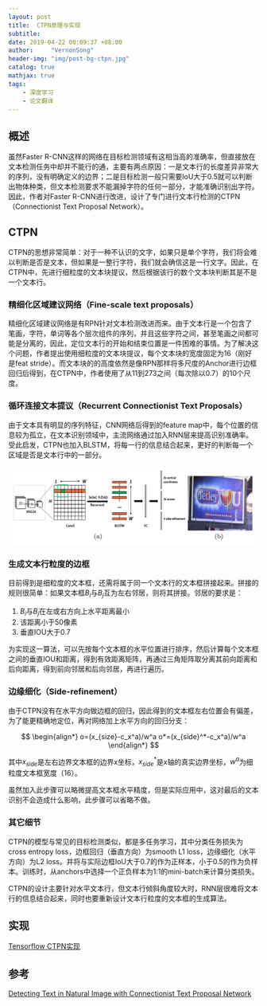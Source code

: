 ```yaml
---
layout: post
title:  CTPN原理与实现
subtitle: 
date: 2019-04-22 00:09:37 +08:00
author:     "VernonSong"
header-img: "img/post-bg-ctpn.jpg"
catalog: true
mathjax: true
tags:
    - 深度学习
    - 论文翻译
---
```


## 概述
虽然Faster R-CNN这样的网络在目标检测领域有这相当高的准确率，但直接放在文本检测任务中却并不能行的通，主要有两点原因：一是文本行的长度差异非常大的序列，没有明确定义的边界；二是目标检测一般只需要IoU大于0.5就可以判断出物体种类，但文本检测要求不能漏掉字符的任何一部分，才能准确识别出字符。因此，作者对Faster R-CNN进行改进，设计了专门进行文本行检测的CTPN（Connectionist Text Proposal Network）。

## CTPN
CTPN的思想非常简单：对于一种不认识的文字，如果只是单个字符，我们将会难以判断是否是文本，但如果是一整行字符，我们就会确信这是一行文字。因此，在CTPN中，先进行细粒度的文本块提议，然后根据该行的数个文本块判断其是不是一个文本行。

### 精细化区域建议网络（Fine-scale text proposals）
精细化区域建议网络是有RPN针对文本检测改进而来。由于文本行是一个包含了笔画，字符，单词等各个层次组件的序列，并且这些字符之间，甚至笔画之间都可能是分离的，因此，定位文本行的开始和结束位置是一件困难的事情。为了解决这个问题，作者提出使用细粒度的文本块提议，每个文本块的宽度固定为16（刚好是feat stride）。而文本块的的高度依然是像RPN那样将多尺度的Anchor进行边框回归后得到，在CTPN中，作者使用了从11到273之间（每次除以0.7）的10个尺度。

### 循环连接文本提议（Recurrent Connectionist Text Proposals）
由于文本具有明显的序列特征，CNN网络后得到的feature map中，每个位置的信息较为孤立，在文本识别领域中，主流网络通过加入RNN层来提高识别准确率。受此启发，CTPN也加入BLSTM，将每一行的信息结合起来，更好的判断每一个区域是否是文本行中的一部分。

![](\img\in-post\post-ctpn.png)

### 生成文本行粒度的边框
目前得到是细粒度的文本框，还需将属于同一个文本行的文本框拼接起来。拼接的规则很简单：如果文本框$B_i$与$B_j$互为左右邻居，则将其拼接。邻居的要求是：

1. $B_i$与$B_j$在左或右方向上水平距离最小
2. 该距离小于50像素
3. 垂直IOU大于0.7

为实现这一算法，可以先按每个文本框的水平位置进行排序，然后计算每个文本框之间的垂直IOU和距离，得到有效距离矩阵，再通过三角矩阵取分离其前向距离和后向距离，得到前向邻居和后向邻居，再进行遍历。

### 边缘细化（Side-refinement）
由于CTPN没有在水平方向做边框的回归，因此得到的文本框左右位置会有偏差，为了能更精确地定位，再对网络加上水平方向的回归分支：

$$
\begin{align*}
o=(x_{size}-c_x^a)/w^a
o*=(x_{side}^*-c_x^a)/w^a
\end{align*}
$$

其中$x_{side}$是左右边界文本框的边界x坐标，$x_{side}^*$是x轴的真实边界坐标，$w^a$为细粒度文本框宽度（16）。

虽然加入此步骤可以略微提高文本框水平精度，但是实际应用中，这对最后的文本识别不会造成什么影响，此步骤可以省略不做。

### 其它细节
CTPN的模型与常见的目标检测类似，都是多任务学习，其中分类任务损失为cross entropy loss，边框回归（垂直方向）为smooth L1 loss，边缘细化（水平方向）为L2 loss。并将与实际边框IoU大于0.7的作为正样本，小于0.5的作为负样本。训练时，从anchors中选择一个正负样本为1:1的mini-batch来计算分类损失。

CTPN的设计主要针对水平文本行，但文本行倾斜角度较大时，RNN层很难将文本行的信息结合起来，同时也要重新设计文本行粒度的文本框的生成算法。

## 实现

[Tensorflow CTPN实现](https://github.com/VernonSong/CTPN)

## 参考
[Detecting Text in Natural Image with Connectionist Text Proposal Network](https://arxiv.org/abs/1609.03605)




